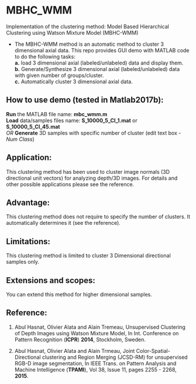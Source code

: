 # MBHC_WMM
Implementation of the clustering method: Model Based Hierarchical Clustering using Watson Mixture Model (MBHC-WMM)

- The MBHC-WMM method is an automatic method to cluster 3 dimensional axial data. This repo provides GUI demo with MATLAB code to do the following tasks: <br>
**a.** load 3 dimensional axial (labeled/unlabeled) data and display them. <br>
**b.** Generate/Synthesize 3 dimensional axial (labeled/unlabeled) data with given number of groups/cluster. <br>
**c.** Automatically cluster 3 dimensional axial data.  <br>

## How to use demo (tested in Matlab2017b):
**Run** the MATLAB file name: **mbc\_wmm.m** <br>
**Load** data/samples files name: **S\_10000\_5\_Cl\_1.mat** or **S\_10000\_5\_Cl\_45.mat** <br>
_OR_ **Generate** 3D samples with specific number of cluster (edit text box - _Num Class_) <br>

## Application:
This clustering method has been used to cluster image normals (3D directional unit vectors) for analyzing depth/3D images. For details and other possible applications please see the reference. 

## Advantage:
This clustering method does not require to specify the number of clusters. It automatically determines it (see the reference).

## Limitations:
This clustering method is limited to cluster 3 Dimensional directional samples only.

## Extensions and scopes:
You can extend this method for higher dimensional samples.

## Reference:
1. Abul Hasnat, Olivier Alata and Alain Tremeau, Unsupervised Clustering of Depth Images using Watson Mixture Model, In Int. Conference on Pattern Recognition (**ICPR**) **2014**, Stockholm, Sweden.

2. Abul Hasnat, Olivier Alata and Alain Trmeau, Joint Color-Spatial-Directional clustering and Region Merging (JCSD-RM) for unsupervised RGB-D image segmentation, In IEEE Trans. on Pattern Analysis and Machine Intelligence (**TPAMI**), Vol 38, Issue 11, pages 2255 - 2268, **2015**.

